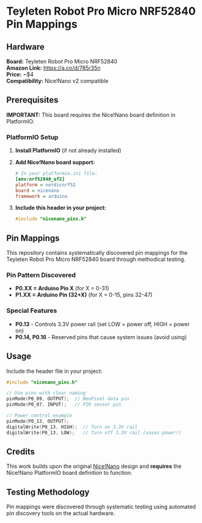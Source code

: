 # Teyleten Robot Pro Micro NRF52840 Pin Mappings

## Hardware

**Board:** Teyleten Robot Pro Micro NRF52840  
**Amazon Link:** https://a.co/d/785r35n  
**Price:** ~$4  
**Compatibility:** Nice!Nano v2 compatible  

## Prerequisites

**IMPORTANT:** This board requires the Nice!Nano board definition in PlatformIO.

### PlatformIO Setup

1. **Install PlatformIO** (if not already installed)
2. **Add Nice!Nano board support:**
   ```ini
   # In your platformio.ini file:
   [env:nrf52840_uf2]
   platform = nordicnrf52
   board = nicenano
   framework = arduino
   ```

3. **Include this header in your project:**
   ```cpp
   #include "nicenano_pins.h"
   ```

## Pin Mappings

This repository contains systematically discovered pin mappings for the Teyleten Robot Pro Micro NRF52840 board through methodical testing.

### Pin Pattern Discovered

- **P0.XX = Arduino Pin X** (for X = 0-31)
- **P1.XX = Arduino Pin (32+X)** (for X = 0-15, pins 32-47)

### Special Features

- **P0.13** - Controls 3.3V power rail (set LOW = power off, HIGH = power on)
- **P0.14, P0.16** - Reserved pins that cause system issues (avoid using)

## Usage

Include the header file in your project:

```cpp
#include "nicenano_pins.h"

// Use pins with clear naming
pinMode(P0_09, OUTPUT);  // NeoPixel data pin
pinMode(P0_07, INPUT);   // PIR sensor pin

// Power control example
pinMode(P0_13, OUTPUT);
digitalWrite(P0_13, HIGH);  // Turn on 3.3V rail
digitalWrite(P0_13, LOW);   // Turn off 3.3V rail (saves power!)
```

## Credits

This work builds upon the original [Nice!Nano](https://nicekeyboards.com/nice-nano/) design and **requires** the Nice!Nano PlatformIO board definition to function.

## Testing Methodology

Pin mappings were discovered through systematic testing using automated pin discovery tools on the actual hardware.
